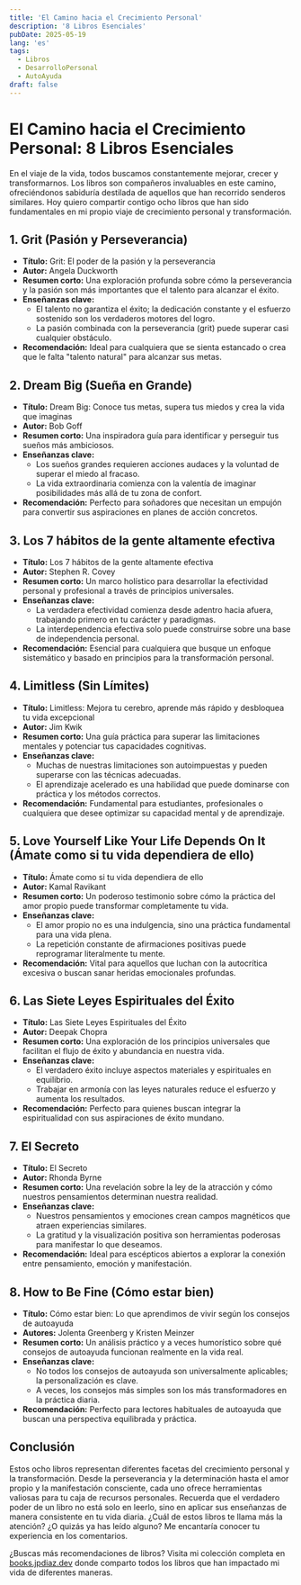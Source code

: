 ```yaml
---
title: 'El Camino hacia el Crecimiento Personal'
description: '8 Libros Esenciales'
pubDate: 2025-05-19
lang: 'es'
tags:
  - Libros
  - DesarrolloPersonal
  - AutoAyuda
draft: false
---
```


# El Camino hacia el Crecimiento Personal: 8 Libros Esenciales

En el viaje de la vida, todos buscamos constantemente mejorar, crecer y transformarnos. Los libros son compañeros invaluables en este camino, ofreciéndonos sabiduría destilada de aquellos que han recorrido senderos similares. Hoy quiero compartir contigo ocho libros que han sido fundamentales en mi propio viaje de crecimiento personal y transformación.

## 1. Grit (Pasión y Perseverancia)

- **Título:** Grit: El poder de la pasión y la perseverancia
- **Autor:** Angela Duckworth
- **Resumen corto:** Una exploración profunda sobre cómo la perseverancia y la pasión son más importantes que el talento para alcanzar el éxito.
- **Enseñanzas clave:**
  - El talento no garantiza el éxito; la dedicación constante y el esfuerzo sostenido son los verdaderos motores del logro.
  - La pasión combinada con la perseverancia (grit) puede superar casi cualquier obstáculo.
- **Recomendación:** Ideal para cualquiera que se sienta estancado o crea que le falta "talento natural" para alcanzar sus metas.

## 2. Dream Big (Sueña en Grande)

- **Título:** Dream Big: Conoce tus metas, supera tus miedos y crea la vida que imaginas
- **Autor:** Bob Goff
- **Resumen corto:** Una inspiradora guía para identificar y perseguir tus sueños más ambiciosos.
- **Enseñanzas clave:**
  - Los sueños grandes requieren acciones audaces y la voluntad de superar el miedo al fracaso.
  - La vida extraordinaria comienza con la valentía de imaginar posibilidades más allá de tu zona de confort.
- **Recomendación:** Perfecto para soñadores que necesitan un empujón para convertir sus aspiraciones en planes de acción concretos.

## 3. Los 7 hábitos de la gente altamente efectiva

- **Título:** Los 7 hábitos de la gente altamente efectiva
- **Autor:** Stephen R. Covey
- **Resumen corto:** Un marco holístico para desarrollar la efectividad personal y profesional a través de principios universales.
- **Enseñanzas clave:**
  - La verdadera efectividad comienza desde adentro hacia afuera, trabajando primero en tu carácter y paradigmas.
  - La interdependencia efectiva solo puede construirse sobre una base de independencia personal.
- **Recomendación:** Esencial para cualquiera que busque un enfoque sistemático y basado en principios para la transformación personal.

## 4. Limitless (Sin Límites)

- **Título:** Limitless: Mejora tu cerebro, aprende más rápido y desbloquea tu vida excepcional
- **Autor:** Jim Kwik
- **Resumen corto:** Una guía práctica para superar las limitaciones mentales y potenciar tus capacidades cognitivas.
- **Enseñanzas clave:**
  - Muchas de nuestras limitaciones son autoimpuestas y pueden superarse con las técnicas adecuadas.
  - El aprendizaje acelerado es una habilidad que puede dominarse con práctica y los métodos correctos.
- **Recomendación:** Fundamental para estudiantes, profesionales o cualquiera que desee optimizar su capacidad mental y de aprendizaje.

## 5. Love Yourself Like Your Life Depends On It (Ámate como si tu vida dependiera de ello)

- **Título:** Ámate como si tu vida dependiera de ello
- **Autor:** Kamal Ravikant
- **Resumen corto:** Un poderoso testimonio sobre cómo la práctica del amor propio puede transformar completamente tu vida.
- **Enseñanzas clave:**
  - El amor propio no es una indulgencia, sino una práctica fundamental para una vida plena.
  - La repetición constante de afirmaciones positivas puede reprogramar literalmente tu mente.
- **Recomendación:** Vital para aquellos que luchan con la autocrítica excesiva o buscan sanar heridas emocionales profundas.

## 6. Las Siete Leyes Espirituales del Éxito

- **Título:** Las Siete Leyes Espirituales del Éxito
- **Autor:** Deepak Chopra
- **Resumen corto:** Una exploración de los principios universales que facilitan el flujo de éxito y abundancia en nuestra vida.
- **Enseñanzas clave:**
  - El verdadero éxito incluye aspectos materiales y espirituales en equilibrio.
  - Trabajar en armonía con las leyes naturales reduce el esfuerzo y aumenta los resultados.
- **Recomendación:** Perfecto para quienes buscan integrar la espiritualidad con sus aspiraciones de éxito mundano.

## 7. El Secreto

- **Título:** El Secreto
- **Autor:** Rhonda Byrne
- **Resumen corto:** Una revelación sobre la ley de la atracción y cómo nuestros pensamientos determinan nuestra realidad.
- **Enseñanzas clave:**
  - Nuestros pensamientos y emociones crean campos magnéticos que atraen experiencias similares.
  - La gratitud y la visualización positiva son herramientas poderosas para manifestar lo que deseamos.
- **Recomendación:** Ideal para escépticos abiertos a explorar la conexión entre pensamiento, emoción y manifestación.

## 8. How to Be Fine (Cómo estar bien)

- **Título:** Cómo estar bien: Lo que aprendimos de vivir según los consejos de autoayuda
- **Autores:** Jolenta Greenberg y Kristen Meinzer
- **Resumen corto:** Un análisis práctico y a veces humorístico sobre qué consejos de autoayuda funcionan realmente en la vida real.
- **Enseñanzas clave:**
  - No todos los consejos de autoayuda son universalmente aplicables; la personalización es clave.
  - A veces, los consejos más simples son los más transformadores en la práctica diaria.
- **Recomendación:** Perfecto para lectores habituales de autoayuda que buscan una perspectiva equilibrada y práctica.

## Conclusión

Estos ocho libros representan diferentes facetas del crecimiento personal y la transformación. Desde la perseverancia y la determinación hasta el amor propio y la manifestación consciente, cada uno ofrece herramientas valiosas para tu caja de recursos personales. Recuerda que el verdadero poder de un libro no está solo en leerlo, sino en aplicar sus enseñanzas de manera consistente en tu vida diaria. ¿Cuál de estos libros te llama más la atención? ¿O quizás ya has leído alguno? Me encantaría conocer tu experiencia en los comentarios.

¿Buscas más recomendaciones de libros? Visita mi colección completa en [books.jpdiaz.dev](https://books.jpdiaz.dev/) donde comparto todos los libros que han impactado mi vida de diferentes maneras.
